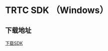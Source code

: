 # TRTC SDK （Windows）

## 下载地址

[下载SDK](http://liteavsdk-1252463788.cosgz.myqcloud.com/TXLiteAVSDK_TRTC_Win_latest.zip)
